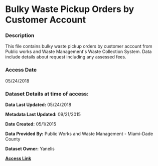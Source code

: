 # Bulky Waste Pickup Orders by Customer Account
### Description
This file contains bulky waste pickup orders by customer account from Public works and Waste Management's Waste Collection System. Data include details about request including any assessed fees.
### Access Date
05/24/2018
### Dataset Details at time of access:

**Data Last Updated:** 05/24/2018

**Metadata Last Updated:** 09/21/2015

**Date Created:** 05/1/2015

**Data Provided By:** Public Works and Waste Management - Miami-Dade County

**Dataset Owner:** Yanelis

[**Access Link**](https://opendata.miamidade.gov/Waste/Bulky-Waste-Pickup-Orders-by-Customer-Account/mek8-uaa2)
